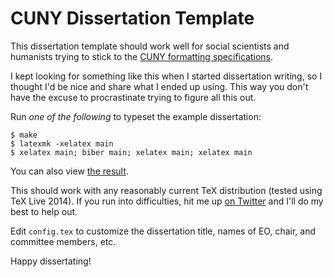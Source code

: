 # CUNY Dissertation Template

This dissertation template should work well for social scientists and humanists
trying to stick to the [CUNY formatting
specifications](http://libguides.gc.cuny.edu/dissertations/format).

I kept looking for something like this when I started dissertation writing, so
I thought I'd be nice and share what I ended up using. This way you don't have
the excuse to procrastinate trying to figure all this out.

Run *one of the following* to typeset the example dissertation:

    $ make
    $ latexmk -xelatex main
    $ xelatex main; biber main; xelatex main; xelatex main

You can also view [the result][demo-file].

This should work with any reasonably current TeX distribution (tested using TeX
Live 2014). If you run into difficulties, hit me up [on
Twitter](https://twitter.com/jboy) and I'll do my best to help out.

Edit `config.tex` to customize the dissertation title, names of EO, chair, and
committee members, etc.

Happy dissertating!

[demo-file]: https://drive.google.com/file/d/0B6sdWLCswrs1UTJubFlxMjlWdUE/view?usp=sharing "Demo Diss"
